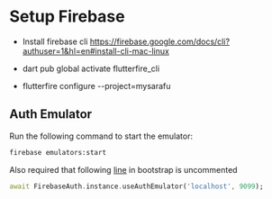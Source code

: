 # Setup Firebase

- Install firebase cli https://firebase.google.com/docs/cli?authuser=1&hl=en#install-cli-mac-linux

- dart pub global activate flutterfire_cli
- flutterfire configure --project=mysarafu

## Auth Emulator


Run the following command to start the emulator:

```bash
firebase emulators:start
```

Also required that following [line](https://github.com/grassrootseconomics/mySarafu/blob/2c552fda9f751dbd7a4ae2587b74299fc1b9f96b/lib/bootstrap.dart#L58
) in bootstrap is uncommented
```dart
await FirebaseAuth.instance.useAuthEmulator('localhost', 9099);
```
